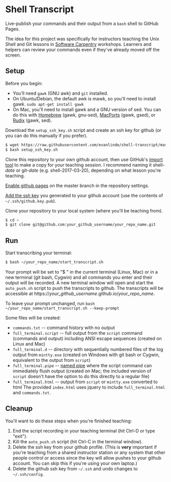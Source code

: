 Shell Transcript
================

Live-publish your commands and their output from a `bash` shell to GitHub Pages.

The idea for this project was specifically for instructors teaching the Unix Shell and Git lessons in [Software Carpentry](https://software-carpentry.org) workshops. Learners and helpers can review your commands even if they've already moved off the screen.


Setup
-----

Before you begin:
* You'll need `gawk` (GNU awk) and `git` installed.
* On Ubuntu/Debian, the default awk is mawk, so you'll need to install gawk.
`sudo apt-get install gawk`
* On Mac, you'll need to install gawk and a GNU version of sed. You can do this with [Homebrew](https://brew.sh/) (gawk, gnu-sed), [MacPorts](https://www.macports.org/) (gawk, gsed), or [Rudix](http://rudix.org/) (gawk, sed).

Download the `setup_ssh_key.sh` script and create an ssh key for github (or you can do this manually if you prefer).
```bash
$ wget https://raw.githubusercontent.com/evanlinde/shell-transcript/master/setup_ssh_key.sh
$ bash setup_ssh_key.sh
```

Clone this repository to your own github account, then use GitHub's [import tool](https://help.github.com/articles/importing-a-repository-with-github-importer/) to make a copy for your teaching session. I recommend naming it shell-*date* or git-*date* (e.g. shell-2017-03-20), depending on what lesson you're teaching.

[Enable github pages](https://help.github.com/articles/configuring-a-publishing-source-for-github-pages/#enabling-github-pages-to-publish-your-site-from-master-or-gh-pages) on the master branch in the repository settings.

[Add the ssh key](https://help.github.com/articles/adding-a-new-ssh-key-to-your-github-account/) you generated to your github account (use the contents of `~/.ssh/github.key.pub`).

Clone your repository to your local system (where you'll be teaching from).
```bash
$ cd ~
$ git clone git@github.com:your_github_username/your_repo_name.git
```


Run
---

Start transcribing your terminal:
```bash
$ bash ~/your_repo_name/start_transcript.sh
```
Your prompt will be set to "$ " in the current terminal (Linux, Mac) or in a new terminal (git bash, Cygwin) and all commands you enter and their output will be recorded. A new terminal window will open and start the `auto_push.sh` script to push the transcripts to github. The transcripts will be accessible at https://*your_github_username*.github.io/*your_repo_name*.

To leave your prompt unchanged, run `bash ~/your_repo_name/start_transcript.sh --keep-prompt`

Some files will be created:
* `commands.txt` -- command history with no output
* `full_terminal.script` -- full output from the `script` command (commands and output) including ANSI escape sequences (created on Linux and Mac)
* `full_terminal.d` -- directory with sequentially numbered files of the log output from `mintty.exe` (created on Windows with git bash or Cygwin, equivalent to the output from `script`)
* `full_terminal.pipe` -- [named pipe](https://en.wikipedia.org/wiki/Unix_file_types#Named_pipe) where the script command can immediately flush output (created on Mac; the included version of `script` doesn't have the option to do this directly to a regular file)
* `full_terminal.html` -- output from `script` or `mintty.exe` converted to html
The provided `index.html` uses jquery to include `full_terminal.html` and `commands.txt`.


Cleanup
-------

You'll want to do these steps when you're finished teaching:
1. End the script recording in your teaching terminal (hit Ctrl-D or type "exit").
2. Kill the `auto_push.sh` script (hit Ctrl-C in the terminal window).
3. Delete the ssh key from your github profile. (This is **very** important if you're teaching from a shared instructor station or any system that other people control or access since the key will allow pushes to your github account. You can skip this if you're using your own laptop.)
4. Delete the github ssh key from `~/.ssh` and undo changes to `~/.ssh/config`.

